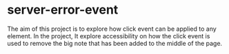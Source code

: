# server-error-event
The aim of this project is to explore how click event can be applied to any element. In the project, It explore accessibility on how the click event is used to remove the big note that has been added to the middle of the page.
